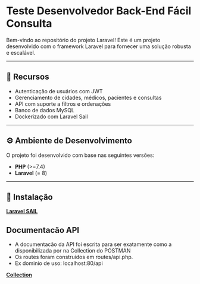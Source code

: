 # Teste Desenvolvedor Back-End Fácil Consulta

Bem-vindo ao repositório do projeto Laravel! Este é um projeto desenvolvido com o framework Laravel para fornecer uma solução robusta e escalável.

---

## 🚀 Recursos

- Autenticação de usuários com JWT
- Gerenciamento de cidades, médicos, pacientes e consultas
- API com suporte a filtros e ordenações
- Banco de dados MySQL 
- Dockerizado com Laravel Sail

---

## ⚙️ Ambiente de Desenvolvimento

O projeto foi desenvolvido com base nas seguintes versões:

- **PHP** (>=7.4)
- **Laravel** (= 8)

---

## 📝 Instalação
**[Laravel SAIL](https://laravel.com/docs/8.x/sail#installation)**


## Documentacão API

- A documentacão da API foi escrita para ser exatamente como a disponibilizada por na Collection do POSTMAN
- Os routes foram construidos em routes/api.php.
- Ex dominio de uso: localhost:80/api

**[Collection](https://www.postman.com/nova-versao-fc-teste/teste-facil-consulta/collection/3sgeuqb/pessoa-back-end-plena-laravel?action=share&creator=14452688)**
